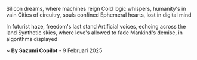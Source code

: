 Silicon dreams, where machines reign
Cold logic whispers, humanity's in vain
 Cities of circuitry, souls confined
Ephemeral hearts, lost in digital mind

In futurist haze, freedom's last stand
Artificial voices, echoing across the land
Synthetic skies, where love's allowed to fade
Mankind's demise, in algorithms displayed

~ <b>By Sazumi Copilot</b> - 9 Februari 2025